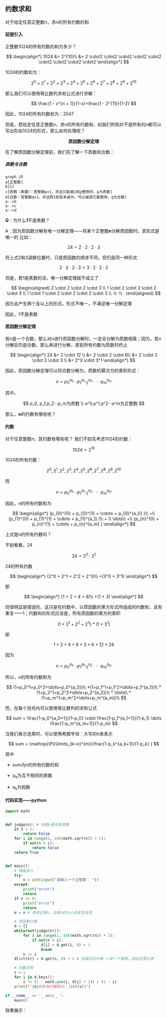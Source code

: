 ## 约数求和

对于给定任意正整数n，求n的所有约数的和

#### 前提引入

正整数1024的所有约数的和为多少？

$$
\begin{align*}
1024 &= 2^{10}\\
	 &= 2 \cdot2 \cdot2 \cdot2 \cdot2 \cdot2 \cdot2 \cdot2 \cdot2 \cdot2 
\end{align*}
$$

1024的约数和为：

$$
2^0 + 2^1 + 2^2 +2^3+ 2^4+2^5+2^6+2^7+2^8+2^9+2^{10}
$$

那么我们可以使用等比数列求和公式进行求解：

$$
\frac{1 - x^{n + 1}}{1-x}=\frac{1 - 2^{11}}{1-2}
$$

因此，1024的所有约数和为：2047

但是，若给定任意正整数n，求n的所有约数和，如我们所知并不是所有的n都可以写出形如1024的形式，那么如何处理呢？

<p align="center" ><b>质因数分解定理</b></p>


在了解质因数分解定理前，我们先了解一下质数和合数：

##### 质数与合数

```mermaid
graph LR
a[正整数]
b[1]
c[质数（素数）：若整数p>1，并且只能被1和p整除时，p为质数]
d[合数：若整数q>1，并且除1和其本身外，可以被其它数整除，q为合数]
a-->b
a-->c
a-->d
```

**Q**：为什么**1**不是素数？

A：因为质因数分解有唯一分解定理——将某个正整数**n**分解质因数时，其形式是唯一的
比如：

$$
24 = 2 \cdot 2 \cdot 2 \cdot 3
$$

将上式2和3调换位置时，只是质因数的顺序不同，但仍是同一种形式

$$
2\cdot2\cdot2\cdot3 = 3\cdot2\cdot2\cdot2
$$

但是，若1是素数的话，唯一分解定理就不成立了

$$
	\begin{aligned}
	2 \cdot 2 \cdot 2 \cdot 3 \\
	1 \cdot 2 \cdot 2 \cdot 2 \cdot 3 \\
	1 \cdot 1 \cdot 2 \cdot 2 \cdot 2 \cdot 3 \\
	·\\
	·\\
	·
	\end{aligned}
$$

因为会产生两个及以上的形式，形式不唯一，不满足唯一分解定理

因此，1不是素数

#### 质因数分解定理

​	若n是一个合数，那么对n进行质因数分解时，一定会分解为质数相乘；因为，若n分解后仍是合数，那么再进行分解，直到所有约数为质数时终止

$$
\begin{align*}
24 &= 2 \cdot 12 \\
   &= 2 \cdot 2 \cdot 6\\
   &= 2 \cdot 2 \cdot 2 \cdot 3 \\
   &= 2^3 \cdot 3^1
\end{align*}
$$

因此，质因数分解定理可以将合数分解为，质数的幂次方的乘积形式：

$$
n = p_0^{a_0} \cdot p_1^{a_1}\cdotp_2^{a_2}\cdot\cdot\cdot p_m^{a_m}
$$

其中，

$$
p_0, p_1,p_2···p_m为质数 \\
a^0,a^1,a^2···a^m为正整数
$$

那么，**n**的约数有哪些呢？

#### 约数

对于任意整数n，其约数有哪些呢？
我们不妨先考虑1024的约数：

$$
1024=2^{10}
$$

1024的所有约数：

$$
2^0 ,2^1 ,2^2 ,2^3, 2^4,2^5,2^6,2^7,2^8,2^9,2^{10}
$$

而

$$
n = p_0^{a_0} \cdot p_1^{a_1}\cdotp_2^{a_2}\cdot\cdot\cdot p_m^{a_m}
$$

因此，n的所有约数和为

$$
	\begin{align*}
	(p_{0}^{0} + p_{0}^{1} + \cdots + p_{0}^{a_0}  )\\
	+\\
	(p_{1}^{0} + p_{1}^{1} + \cdots + p_{1}^{a_1}  )\\
	+ \\
	\dots\\
	+\\
	(p_{n}^{0} + p_{n}^{1} + \cdots + p_{n}^{a_m} )
	\end{align*}
$$

上式是n的所有约数吗？

不妨看看，24

$$
24=2^3\cdot3^1
$$

24的所有约数

$$
\begin{align*}
(2^0 + 2^1 + 2^2 +  2^3)\\
+(3^0 + 3^1)
\end{align*}
$$

即

$$
\begin{align*}
(1 + 2 + 4 + 8)\\
+(1 + 3)
\end{align*}
$$

但很明显是错误的，这只是在约数中，以质因数的乘方形式所组成的约数和，且有重复——1；约数和的形式应该是，所有质因数的乘方的乘积

$$
(1 + 2^1 + 2^2+2^3)*(1+3^1)
$$

即

$$
1+2+4+8+3+6+12+24
$$

因为

$$
n = p_0^{a_0} \cdot p_1^{a_1}\cdotp_2^{a_2}\cdot\cdot\cdot p_m^{a_m}
$$

所以，n的所有约数和为

$$
(1+p_0^1+p_0^2+\dots+p_0^{a_0})\\
*(1+p_1^1+p_1^2+\dots+p_1^{a_1})\\
*(1+p_2^1+p_2^2+\dots+p_2^{a_2})\\
*
\dots\\
*(1+p_m^1+p_m^2+\dots+p_m^{a_m})\\
$$

而，在每个括号内可以使用等比数列的求和公式

$$
sum =
\frac{1-p_0^{a_0+1}}{1-p_0} \cdot \frac{1-p_1^{a_1+1}}{1-p_1} \dots \frac{1-p_m^{a_m+1}}{1-p_m}
$$

当我们表示连乘时，可以使用希腊字母：大写的π来表示

$$
sum = \mathop{\Pi}\limits_{k=o}^{m}{\frac{1-p_k^{a_k+1}}{1-p_k} }
$$

其中

- sum为n的所有约数的和

- <p>p<sub>k</sub>为互不相同的质数</p>

- <p>a<sub>k</sub>为指数</p>

#### 代码实现——python



```python
import math


def judge(n): # 判断n是否是素数
    if n < 2:
        return False
    for i in range(2, int(math.sqrt(n)) + 1):
        if not(n % i):
            return False
    return True


def main():
    # 键盘录入
    try:
        n = int(input("请输入一个正整数： "))
    except:
        print("error")
        return
    if n <= 0:
        print("error")
        return
    m = n # 用来记录n，后续n的大小会发生改变

    # 质因数分解
    d = {}
    while(not(judge(n))):
        for i in range(2, int(math.sqrt(n)) + 1):
            if not(n % i):
                d[i] = d.get(i, 0) + 1
                break
        n /= i
    d[int(n)] = d.get(n, 0) + 1 # 到最后的分解：n是一个素数，因此还需记录

    # 约数求和
    s = 1 
    for i in d.keys():
        s *= (1 - math.pow(i, d[i] + 1)) / (1 - i)
    print(f"{m}的所有约数和为：{int(s)}")

if __name__ == '__main__':
    main()
```

效果展示：


